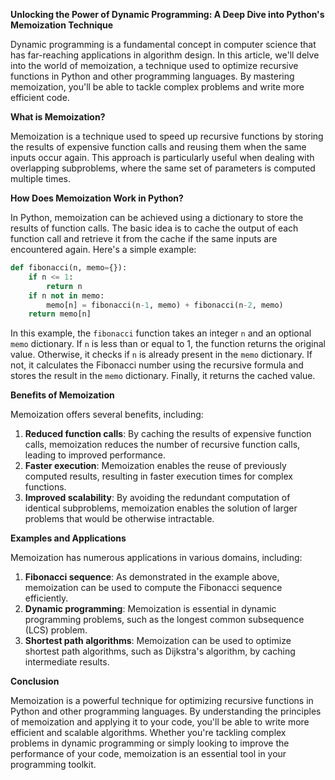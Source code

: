 **Unlocking the Power of Dynamic Programming: A Deep Dive into Python's Memoization Technique**

Dynamic programming is a fundamental concept in computer science that has far-reaching applications in algorithm design. In this article, we'll delve into the world of memoization, a technique used to optimize recursive functions in Python and other programming languages. By mastering memoization, you'll be able to tackle complex problems and write more efficient code.

**What is Memoization?**

Memoization is a technique used to speed up recursive functions by storing the results of expensive function calls and reusing them when the same inputs occur again. This approach is particularly useful when dealing with overlapping subproblems, where the same set of parameters is computed multiple times.

**How Does Memoization Work in Python?**

In Python, memoization can be achieved using a dictionary to store the results of function calls. The basic idea is to cache the output of each function call and retrieve it from the cache if the same inputs are encountered again. Here's a simple example:
```python
def fibonacci(n, memo={}):
    if n <= 1:
        return n
    if n not in memo:
        memo[n] = fibonacci(n-1, memo) + fibonacci(n-2, memo)
    return memo[n]
```
In this example, the `fibonacci` function takes an integer `n` and an optional `memo` dictionary. If `n` is less than or equal to 1, the function returns the original value. Otherwise, it checks if `n` is already present in the `memo` dictionary. If not, it calculates the Fibonacci number using the recursive formula and stores the result in the `memo` dictionary. Finally, it returns the cached value.

**Benefits of Memoization**

Memoization offers several benefits, including:

1. **Reduced function calls**: By caching the results of expensive function calls, memoization reduces the number of recursive function calls, leading to improved performance.
2. **Faster execution**: Memoization enables the reuse of previously computed results, resulting in faster execution times for complex functions.
3. **Improved scalability**: By avoiding the redundant computation of identical subproblems, memoization enables the solution of larger problems that would be otherwise intractable.

**Examples and Applications**

Memoization has numerous applications in various domains, including:

1. **Fibonacci sequence**: As demonstrated in the example above, memoization can be used to compute the Fibonacci sequence efficiently.
2. **Dynamic programming**: Memoization is essential in dynamic programming problems, such as the longest common subsequence (LCS) problem.
3. **Shortest path algorithms**: Memoization can be used to optimize shortest path algorithms, such as Dijkstra's algorithm, by caching intermediate results.

**Conclusion**

Memoization is a powerful technique for optimizing recursive functions in Python and other programming languages. By understanding the principles of memoization and applying it to your code, you'll be able to write more efficient and scalable algorithms. Whether you're tackling complex problems in dynamic programming or simply looking to improve the performance of your code, memoization is an essential tool in your programming toolkit.